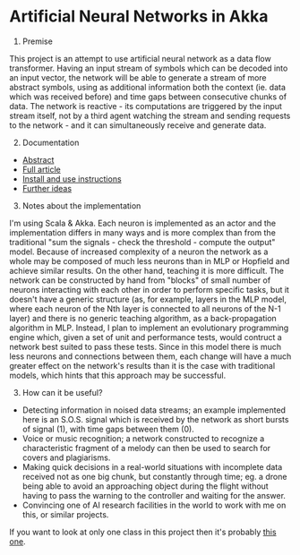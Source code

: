 Artificial Neural Networks in Akka
==================================

1. Premise

  This project is an attempt to use artificial neural network as a data flow transformer. Having an input stream of symbols which can be decoded into an input vector, the network will be able to generate a stream of more abstract symbols, using as additional information both the context (ie. data which was received before) and time gaps between consecutive chunks of data. The network is reactive - its computations are triggered by the input stream itself, not by a third agent watching the stream and sending requests to the network - and it can simultaneously receive and generate data.
  
2. Documentation
  * [Abstract]
  * [Full article]
  * [Install and use instructions]
  * [Further ideas]

3. Notes about the implementation

  I'm using Scala & Akka. Each neuron is implemented as an actor and the implementation differs in many ways and is more complex than from the traditional "sum the signals - check the threshold - compute the output" model. Because of increased complexity of a neuron the network as a whole may be composed of much less neurons than in MLP or Hopfield and achieve similar results. On the other hand, teaching it is more difficult. The network can be constructed by hand from "blocks" of small number of neurons interacting with each other in order to perform specific tasks, but it doesn't have a generic structure (as, for example, layers in the MLP model, where each neuron of the Nth layer is connected to all neurons of the N-1 layer) and there is no generic teaching algorithm, as a back-propagation algorithm in MLP. Instead, I plan to implement an evolutionary programming engine which, given a set of unit and performance tests, would contruct a network best suited to pass these tests. Since in this model there is much less neurons and connections between them, each change will have a much greater effect on the network's results than it is the case with traditional models, which hints that this approach may be successful.

3. How can it be useful?
  - Detecting information in noised data streams; an example implemented here is an S.O.S. signal which is received by the network as short bursts of signal (1), with time gaps between them (0). 
  - Voice or music recognition; a network constructed to recognize a characteristic fragment of a melody can then be used to search for covers and plagiarisms.
  - Making quick decisions in a real-world situations with incomplete data received not as one big chunk, but constantly through time; eg. a drone being able to avoid an approaching object during the flight without having to pass the warning to the controller and waiting for the answer.
  - Convincing one of AI research facilities in the world to work with me on this, or similar projects.

If you want to look at only one class in this project  then it's probably [this one](https://github.com/makingthematrix/ann/blob/SOSWithBlock_1.0/src/main/scala/anna/async/Neuron.scala).


   [Abstract]: <https://github.com/makingthematrix/ann/blob/SOSWithBlock_1.0/doc/ArtificialNeuralNetworksInAkka-abstract.pdf>
   [Full article]: <https://github.com/makingthematrix/ann/blob/SOSWithBlock_1.0/doc/ArtificialNeuralNetworksInAkka.pdf>
   [Install and use instructions]: <https://github.com/makingthematrix/ann/blob/SOSWithBlock_1.0/doc/InstallAndUseInstructions.pdf>
   [Further ideas]: <https://github.com/makingthematrix/ann/blob/SOSWithBlock_1.0/doc/FurtherIdeas.pdf>
